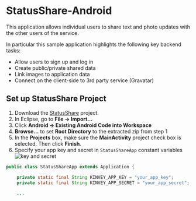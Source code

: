 StatusShare-Android
==================
This application allows individual users to share text and photo updates with the other users of the service. 

In particular this sample application highlights the following key backend tasks:

* Allow users to sign up and log in
* Create public/private shared data
* Link images to application data
* Connect on the client-side to 3rd party service (Gravatar)


## Set up StatusShare Project

1. Download the [StatusShare](https://github.com/KinveyApps/StatusShare-Android/archive/master.zip) project.
2. In Eclipse, go to __File &rarr; Import…__
3. Click __Android &rarr; Existing Android Code into Workspace__
4. __Browse…__ to set __Root Directory__ to the extracted zip from step 1
5. In the __Projects__ box, make sure the __MainActivity__ project check box is selected. Then click __Finish__.
6. Specify your app key and secret in `StatusShareApp` constant variables
![key and secret]()


```java
public class StatusShareApp extends Application {

	private static final String KINVEY_APP_KEY = "your_app_key";
	private static final String KINVEY_APP_SECRET = "your_app_secret";
	
	...
```

